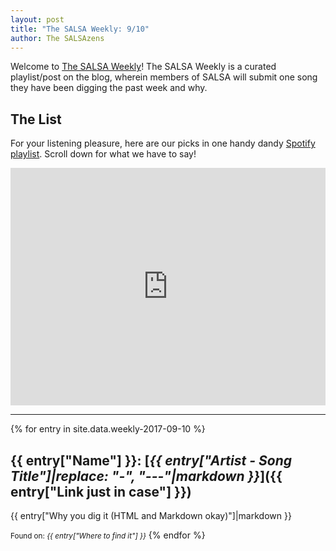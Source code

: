 ```yaml
---
layout: post
title: "The SALSA Weekly: 9/10"
author: The SALSAzens
---
```


Welcome to [The SALSA Weekly](/weekly)! The SALSA Weekly is a curated playlist/post on the blog, wherein members of SALSA will submit one song they have been digging the past week and why.

<style>
iframe { margin: 0 auto; display: block; width: 100%; }
</style>

## The List

For your listening pleasure, here are our picks in one handy dandy [Spotify playlist](https://open.spotify.com/user/drabmakyo/playlist/6fO2KQ2QEQxuCKakQcT39Y). Scroll down for what we have to say!

<iframe src="https://open.spotify.com/embed/user/drabmakyo/playlist/6fO2KQ2QEQxuCKakQcT39Y" width="300" height="380" frameborder="0" allowtransparency="true"></iframe>

-----

{% for entry in site.data.weekly-2017-09-10 %}
## {{ entry["Name"] }}: [*{{ entry["Artist - Song Title"]|replace: "-", "---"|markdown }}*]({{ entry["Link just in case"] }})

{{ entry["Why you dig it (HTML and Markdown okay)"]|markdown }}

<small>Found on: <em>{{ entry["Where to find it"] }}</em></small>
{% endfor %}
